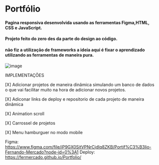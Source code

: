 # Portfólio

#### Pagina responsiva desenvolvida usando as ferramentas Figma,HTML, CSS e JavaScript.

#### Projeto feito do zero des da parte do design ao código.

#### não fiz a utilização de frameworks a ideia aqui é fixar o aprendizado utilizando as ferramentas de maneira pura.

![image](https://user-images.githubusercontent.com/88064355/168346157-180b822a-3ce5-42ab-adaa-0a50e12ad88c.png)

IMPLEMENTAÇÕES

[X] Adicionar projetos de maneira dinâmica simulando um banco de dados o que vai facilitar muito na hora de adicionar novos projetos.

[X] Adiconar links de deploy e repositorio de cada projeto de maneira dinâmica

[X] Animation scroll

[X] Carrossel de projetos

[X] Menu hamburguer no modo mobile

Figma: https://www.figma.com/file/iP9GX0SjtVPNrCjdlq8ZKB/Portif%C3%B3lio-Fernando-Mercado?node-id=0%3A1
Deploy: https://fermercado.github.io/Portfolio/
